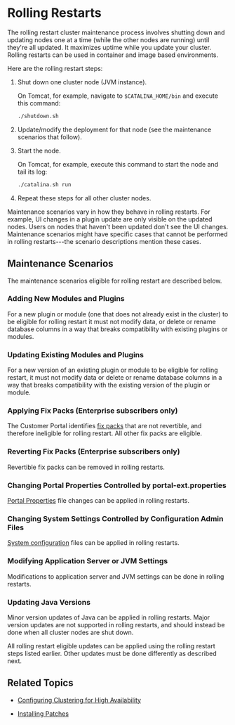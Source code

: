 # Rolling Restarts

The rolling restart cluster maintenance process involves shutting down and updating nodes one at a time (while the other nodes are running) until they're all updated. It maximizes uptime while you update your cluster. Rolling restarts can be used in container and image based environments.

Here are the rolling restart steps:

1.  Shut down one cluster node (JVM instance).

    On Tomcat, for example, navigate to `$CATALINA_HOME/bin` and execute this command:

    ```bash
    ./shutdown.sh
    ```

2.  Update/modify the deployment for that node (see the maintenance scenarios that follow). 

3.  Start the node.

    On Tomcat, for example, execute this command to start the node and tail its log:

    ```bash
    ./catalina.sh run
    ```

4.  Repeat these steps for all other cluster nodes.

Maintenance scenarios vary in how they behave in rolling restarts. For example, UI changes in a plugin update are only visible on the updated nodes. Users on nodes that haven't been updated don't see the UI changes. Maintenance scenarios might have specific cases that cannot be performed in rolling restarts---the scenario descriptions mention these cases.

## Maintenance Scenarios

The maintenance scenarios eligible for rolling restart are described below.

### Adding New Modules and Plugins

For a new plugin or module (one that does not already exist in the cluster) to be eligible for rolling restart it must not modify data, or delete or rename database columns in a way that breaks compatibility with existing plugins or modules.

### Updating Existing Modules and Plugins

For a new version of an existing plugin or module to be eligible for rolling restart, it must not modify data or delete or rename database columns in a way that breaks compatibility with the existing version of the plugin or module.

### Applying Fix Packs (Enterprise subscribers only)

The Customer Portal identifies [fix packs](../02-installing-patches/01-installing-patches.md) that are not revertible, and therefore ineligible for rolling restart. All other fix packs are eligible.

### Reverting Fix Packs (Enterprise subscribers only)

Revertible fix packs can be removed in rolling restarts.

### Changing Portal Properties Controlled by portal-ext.properties
 
[Portal Properties](../../14-reference/03-portal-properties.md)  file changes can be applied in rolling restarts.

### Changing System Settings Controlled by Configuration Admin Files

[System configuration](../../14-reference/04-system-properties.md)
files can be applied in rolling restarts.

### Modifying Application Server or JVM Settings

Modifications to application server and JVM settings can be done in rolling restarts.

### Updating Java Versions

Minor version updates of Java can be applied in rolling restarts. Major version updates are not supported in rolling restarts, and should instead be done when all cluster nodes are shut down.

All rolling restart eligible updates can be applied using the rolling restart steps listed earlier. Other updates must be done differently as described next.

## Related Topics

- [Configuring Clustering for High Availability](../../04-performance-and-scalability/01-configuring-clustering-for-high-availability.md)

- [Installing Patches](../02-installing-patches//01-installing-patches.md)
